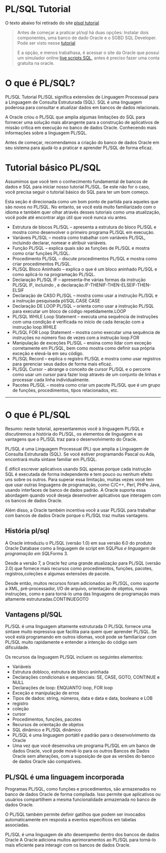 # PL/SQL Tutorial
O texto abaixo foi retirado do site [plsql tutorial](https://www.plsqltutorial.com/#:~:text=%20Basic%20PL%2FSQL%20Tutorial%20%201%20PL%2FSQL%20Block,you%20how%20to%20create%20PL%2FSQL%20functions.%20More%20)

> Antes de começar a praticar pl/sql há duas opções: Instalar dois componentes, uma banco de dado Oracle e o SGBD SQL Developer. Pode ser visto nesse [tutorial](https://www.plsqltutorial.com/plsql-setting-up-a-development-environment/)
> 
> E a opção, e menos trabalhasa, é acessar o site da Oracle que possui um simulador online [live scripts SQL](https://livesql.oracle.com/), antes é preciso fazer uma conta gratuita na oracle.

# O que é PL/SQL?
PL/SQL Tutorial
PL/SQL significa extensões de Linguagem Processual para a Linguagem de Consulta Estruturada (SQL). SQL é uma linguagem poderosa para consultar e atualizar dados em bancos de dados relacionais.

A Oracle criou o PL/SQL que amplia algumas limitações do SQL para fornecer uma solução mais abrangente para a construção de aplicativos de missão crítica em execução no banco de dados Oracle. Conhecendo mais informações sobre a linguagem PL/SQL.

Antes de começar, recomendamos a criação do banco de dados Oracle em seu sistema para ajudá-lo a praticar e aprender PL/SQL de forma eficaz.

# Tutorial básico PL/SQL
Assumimos que você tem o conhecimento fundamental de bancos de dados e SQL para iniciar nosso tutorial PL/SQL. Se este não for o caso, você precisa seguir o tutorial básico do SQL para ter um bom começo.

Esta seção é direcionada como um bom ponto de partida para aqueles que são novos no PL/SQL. No entanto, se você está muito familiarizado com o idioma e também quer olhar através desses tutoriais como uma atualização, você pode até encontrar algo útil que você nunca viu antes.

* Estrutura de blocos PL/SQL – apresenta a estrutura do bloco PL/SQL e mostra como desenvolver o primeiro programa PL/SQL em execução.
* Variáveis PL/SQL – mostra como trabalhar com variáveis PL/SQL, incluindo declarar, nomear e atribuir variáveis.
* Função PL/SQL – explica quais são as funções de PL/SQL e mostra como criar funções PL/SQL.
* Procedimento PL/SQL – discute procedimentos PL/SQL e mostra como criar procedimentos PL/SQL.
* PL/SQL Bloco Aninhado – explica o que é um bloco aninhado PL/SQL e como aplicá-lo na programação PL/SQL.
* Declaração PL/SQL IF – apresenta-lhe várias formas da instrução PL/SQL IF, incluindo , e declaração.IF-THENIF-THEN-ELSEIF-THEN-ELSIF
* Declaração de CASO PL/SQL – mostra como usar a instrução PL/SQL e a instrução pesquisada pl/SQL.CASE CASE
* Declaração DE LOOP PL/SQL – orienta como usar a instrução PL/SQL para executar um bloco de código repetidamente.LOOP
* PL/SQL WHILE Loop Statement – executa uma sequência de instruções com uma condição é verificada no início de cada iteração com a instrução loop.WHILE
* PL/SQL FOR Loop Statement – mostra como executar uma sequência de instruções no número fixo de vezes com a instrução loop.FOR
* Manipulação de exceções PL/SQL – ensina como lidar com exceção corretamente em PL/SQL, bem como mostra como definir sua própria exceção e elevá-la em seu código.
* PL/SQL Record – explica o registro PL/SQL e mostra como usar registros para gerenciar seus dados de forma mais eficaz.
* PL/SQL Cursor – abrange o conceito de cursor PL/SQL e o percorre como usar um cursor para fazer loop através de um conjunto de linhas e processar cada linha individualmente.
* Pacotes PL/SQL – mostra como criar um pacote PL/SQL que é um grupo de funções, procedimentos, tipos relacionados, etc.

----

# O que é PL/SQL

Resumo: neste tutorial, apresentaremos você à linguagem PL/SQL e discutiremos a história do PL/SQL, os elementos de linguagem e as vantagens que o PL/SQL traz para o desenvolvimento do Oracle.

PL/SQL é uma Linguagem Processual (PL) que amplia a Linguagem de Consulta Estruturada (SQL). Se você estiver programando Pascal ou Ada, encontrará muita sintaxe familiar em PL/SQL.

É difícil escrever aplicativos usando SQL apenas porque cada instrução SQL é executada de forma independente e tem pouco ou nenhum efeito uns sobre os outros. Para superar essa limitação, muitas vezes você tem que usar outras linguagens de programação, como C/C++, Perl, PHPe Java, usando interfaces de banco de dados padrão. A Oracle suporta essa abordagem quando você deseja desenvolver aplicativos que interagem com os bancos de dados Oracle.

Além disso, a Oracle também incentiva você a usar PL/SQL para trabalhar com bancos de dados Oracle porque o PL/SQL traz muitas vantagens.

## História pl/sql
A Oracle introduziu o PL/SQL (versão 1.0) em sua versão 6.0 do produto Oracle Database como a linguagem de script em SQL*Plus e linguagem de programação em SQL*Forms 3.

Desde a versão 7, a Oracle fez uma grande atualização para PL/SQL (versão 2.0) que fornece mais recursos como procedimentos, funções, pacotes, registros,coleções e algumas extensões de pacote.

Desde então, muitos recursos foram adicionados ao PL/SQL, como suporte a XML, pré-processador, I/O de arquivo, orientação de objetos, novas instruções, como e para torná-lo uma das linguagens de programação mais altamente estruturadas.CONTINUEGOTO

## Vantagens pl/SQL
PL/SQL é uma linguagem altamente estruturada
O PL/SQL fornece uma sintaxe muito expressiva que facilita para quem quer aprender PL/SQL. Se você está programando em outros idiomas, você pode se familiarizar com PL/SQL muito rapidamente e entender a intenção do código sem dificuldade.

Os recursos da linguagem PL/SQL incluem os seguintes elementos:

* Variáveis
* Estrutura dobloco, estrutura de bloco aninhada
* Declarações condicionais e sequenciais: SE, CASE, GOTO, CONTINUE e NULL
* Declarações de loop: ENQUANTO loop, FOR loop
* Exceção e manipulação de erros
* Tipos de dados: string, números, data e data e data, booleano e LOB
* registro
* coleção
* cursor
* Procedimentos, funções, pacotes
* Recursos de orientação de objetos
* SQL dinâmico e PL/SQL dinâmico
* PL/SQL é uma linguagem portátil e padrão para o desenvolvimento da Oracle
* Uma vez que você desenvolva um programa PL/SQL em um banco de dados Oracle, você pode movê-lo para os outros Bancos de Dados Oracle sem alterações, com a suposição de que as versões do banco de dados Oracle são compatíveis.

## PL/SQL é uma linguagem incorporada
Programas PL/SQL, como funções e procedimentos, são armazenados no banco de dados Oracle de forma compilada. Isso permite que aplicativos ou usuários compartilhem a mesma funcionalidade armazenada no banco de dados Oracle.

O PL/SQL também permite definir gatilhos que podem ser invocados automaticamente em resposta a eventos específicos em tabelas associadas.

PL/SQL é uma linguagem de alto desempenho dentro dos bancos de dados Oracle
A Oracle adiciona muitos aprimoramentos ao PL/SQL para torná-lo mais eficiente para interagir com os bancos de dados Oracle.
